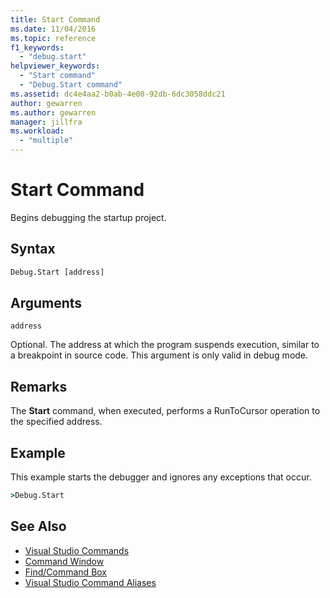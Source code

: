 ```yaml
---
title: Start Command
ms.date: 11/04/2016
ms.topic: reference
f1_keywords:
  - "debug.start"
helpviewer_keywords:
  - "Start command"
  - "Debug.Start command"
ms.assetid: dc4e4aa2-b0ab-4e00-92db-6dc3058ddc21
author: gewarren
ms.author: gewarren
manager: jillfra
ms.workload:
  - "multiple"
---
```

# Start Command
Begins debugging the startup project.

## Syntax

```cmd
Debug.Start [address]
```

## Arguments
 `address`

 Optional. The address at which the program suspends execution, similar to a breakpoint in source code. This argument is only valid in debug mode.

## Remarks
 The **Start** command, when executed, performs a RunToCursor operation to the specified address.

## Example
 This example starts the debugger and ignores any exceptions that occur.

```cmd
>Debug.Start
```

## See Also

- [Visual Studio Commands](../../ide/reference/visual-studio-commands.md)
- [Command Window](../../ide/reference/command-window.md)
- [Find/Command Box](../../ide/find-command-box.md)
- [Visual Studio Command Aliases](../../ide/reference/visual-studio-command-aliases.md)
